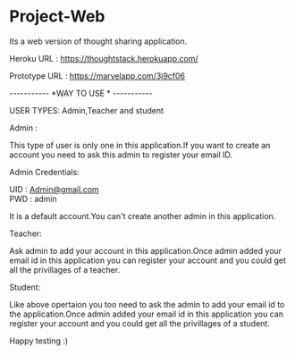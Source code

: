 # Project-Web

 Its a web version of thought sharing application.
 
 Heroku URL : https://thoughtstack.herokuapp.com/
 
 Prototype URL : https://marvelapp.com/3j9cf06
 
  *-----------*
  *WAY TO USE *
  *-----------*
 
 USER TYPES: Admin,Teacher and student
 
 Admin :
 
 This type of user is only one in this application.If you want to create an account you need to ask this admin to register your email ID.
 
 Admin Credentials:
 
 UID : Admin@gmail.com  
 PWD : admin
 
 It is a default account.You can't create another admin in this application.
 
 Teacher:
 
 Ask admin to add your account in this application.Once admin added your email id in this application you can register your account 
 and you could get all the privillages of a teacher.
 
 Student:
 
 Like above opertaion you too need to ask the admin to add your email id to the application.Once admin added your email id in this application you can register your account 
 and you could get all the privillages of a student.
 
 
 
 Happy testing :)
 
